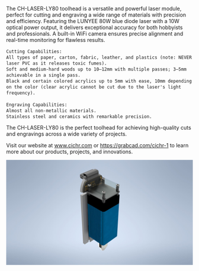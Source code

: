 The CH-LASER-LY80 toolhead is a versatile and powerful laser module, perfect for cutting and engraving a wide range of materials with precision and efficiency. Featuring the LUNYEE 80W blue diode laser with a 10W optical power output, it delivers exceptional accuracy for both hobbyists and professionals. A built-in WiFi camera ensures precise alignment and real-time monitoring for flawless results.

    Cutting Capabilities:
    All types of paper, carton, fabric, leather, and plastics (note: NEVER laser PVC as it releases toxic fumes).
    Soft and medium-hard woods up to 10–12mm with multiple passes; 3–5mm achievable in a single pass.
    Black and certain colored acrylics up to 5mm with ease, 10mm depending on the color (clear acrylic cannot be cut due to the laser's light frequency).

    Engraving Capabilities:
    Almost all non-metallic materials.
    Stainless steel and ceramics with remarkable precision.

The CH-LASER-LY80 is the perfect toolhead for achieving high-quality cuts and engravings across a wide variety of projects.

Visit our website at www.cichr.com or https://grabcad.com/cichr-1 to learn more about our products, projects, and innovations.

![CH-LASER-LY80](https://github.com/CICHR/CH-Toolheads/blob/main/LASER/LY80/FOTO/ASSEMBLY_LUNYEE_80W_01.jpg)
